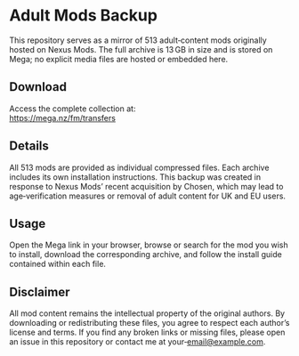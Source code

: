 # Adult Mods Backup

This repository serves as a mirror of 513 adult‑content mods originally hosted on Nexus Mods. The full archive is 13 GB in size and is stored on Mega; no explicit media files are hosted or embedded here.

## Download

Access the complete collection at:  
https://mega.nz/fm/transfers

## Details

All 513 mods are provided as individual compressed files. Each archive includes its own installation instructions. This backup was created in response to Nexus Mods’ recent acquisition by Chosen, which may lead to age‑verification measures or removal of adult content for UK and EU users.

## Usage

Open the Mega link in your browser, browse or search for the mod you wish to install, download the corresponding archive, and follow the install guide contained within each file.

## Disclaimer

All mod content remains the intellectual property of the original authors. By downloading or redistributing these files, you agree to respect each author’s license and terms. If you find any broken links or missing files, please open an issue in this repository or contact me at your‑email@example.com.  
